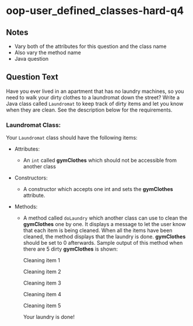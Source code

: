 # oop-user_defined_classes-hard-q4

## Notes

- Vary both of the attributes for this question and the class name
- Also vary the method name
- Java question

## Question Text

Have you ever lived in an apartment that has no laundry machines, so you need to walk your dirty clothes to a laundromat
down the street? Write a Java class called `Laundromat` to keep track of dirty items and let you know when they are 
clean. See the description below for the requirements.

### Laundromat Class:

Your `Laundromat` class should have the following items:

- Attributes:
    - An `int` called **gymClothes** which should not be accessible from another class

- Constructors:
    - A constructor which accepts one int and sets the **gymClothes** attribute.

- Methods:
    - A method called `doLaundry` which another class can use to clean the **gymClothes** one by one. It displays a 
      message to let the user know that each item is being cleaned. When all the items have been cleaned, the method 
      displays that the laundry is done. **gymClothes** should be set to 0 afterwards. Sample output of this method when 
      there are 5 dirty **gymClothes** is shown:

      Cleaning item 1
  
      Cleaning item 2
  
      Cleaning item 3
  
      Cleaning item 4
  
      Cleaning item 5
  
      Your laundry is done!
